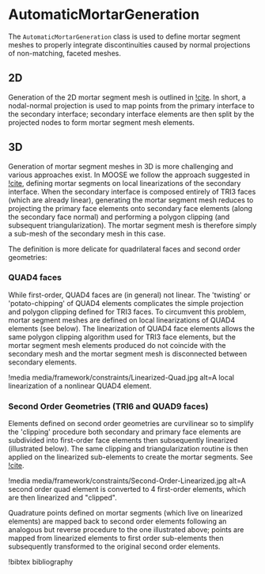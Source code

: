 # AutomaticMortarGeneration

The `AutomaticMortarGeneration` class is used to define mortar segment meshes to properly integrate discontinuities caused by normal projections of non-matching, faceted meshes.

## 2D

Generation of the 2D mortar segment mesh is outlined in [!cite](osti_1468630). In short, a nodal-normal projection is used to map points from the primary interface to the secondary interface; secondary interface elements are then split by the projected nodes to form mortar segment mesh elements.

## 3D

Generation of mortar segment meshes in 3D is more challenging and various approaches exist. In MOOSE we follow the approach suggested in [!cite](puso20043d), defining mortar segments on local linearizations of the secondary interface. When the secondary interface is composed entirely of TRI3 faces (which are already linear), generating the mortar segment mesh reduces to projecting the primary face elements onto secondary face elements (along the secondary face normal) and performing a polygon clipping (and subsequent triangularization). The mortar segment mesh is therefore simply a sub-mesh of the secondary mesh in this case.

The definition is more delicate for quadrilateral faces and second order geometries:

### QUAD4 faces

While first-order, QUAD4 faces are (in general) not linear. The 'twisting' or 'potato-chipping' of QUAD4 elements complicates the simple projection and polygon clipping defined for TRI3 faces. To circumvent this problem, mortar segment meshes are defined on local linearizations of QUAD4 elements (see below). The linearization of QUAD4 face elements allows the same polygon clipping algorithm used for TRI3 face elements, but the mortar segment mesh elements produced do not coincide with the secondary mesh and the mortar segment mesh is disconnected between secondary elements.

!media media/framework/constraints/Linearized-Quad.jpg
       alt=A local linearization of a nonlinear QUAD4 element.

### Second Order Geometries (TRI6 and QUAD9 faces)

Elements defined on second order geometries are curvilinear so to simplify the 'clipping' procedure both secondary and primary face elements are subdivided into first-order face elements then subsequently linearized (illustrated below). The same clipping and triangularization routine is then applied on the linearized sub-elements to create the mortar segments. See [!cite](puso2008segment).

!media media/framework/constraints/Second-Order-Linearized.jpg
       alt=A second order quad element is converted to 4 first-order elements, which are then linearized and "clipped".

Quadrature points defined on mortar segments (which live on linearized elements) are mapped back to second order elements following an analogous but reverse procedure to the one illustrated above; points are mapped from linearized elements to first order sub-elements then subsequently transformed to the original second order elements.

!bibtex bibliography
